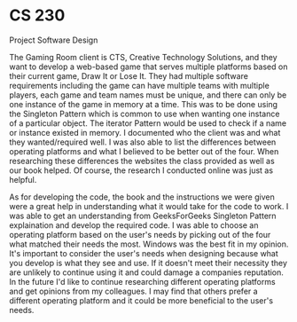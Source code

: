 # CS 230
Project Software Design

The Gaming Room client is CTS, Creative Technology Solutions, and they want to develop a web-based game that serves multiple platforms based on their current game, Draw It or Lose It. They had multiple software requirements including the game can have multiple teams with multiple players, each game and team names must be unique, and there can only be one instance of the game in memory at a time. This was to be done using the Singleton Pattern which is common to use when wanting one instance of a particular object. The iterator Pattern would be used to check if a name or instance existed in memory. I documented who the client was and what they wanted/required well. I was also able to list the differences between operating platforms and what I believed to be better out of the four. When researching these differences the websites the class provided as well as our book helped. Of course, the research I conducted online was just as helpful. 

As for developing the code, the book and the instructions we were given were a great help in understanding what it would take for the code to work. I was able to get an understanding from GeeksForGeeks Singleton Pattern explaination and develop the required code. I was able to choose an operating platform based on the user's needs by picking out of the four what matched their needs the most. Windows was the best fit in my opinion. It's important to consider the user's needs when designing because what you develop is what they see and use. If it doesn't meet their necessity they are unlikely to continue using it and could damage a companies reputation. In the future I'd like to continue researching different operating platforms and get opinions from my colleagues. I may find that others prefer a different operating platform and it could be more beneficial to the user's needs.
